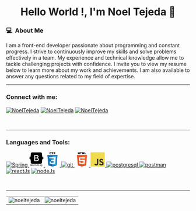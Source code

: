 

<h1 align='center'> Hello World !, I'm Noel Tejeda 👋</h1>

### 💻 &nbsp;About Me
<!-- BLOGPOSTS:START -->
I am a front-end developer passionate about programming and constant progress. I strive to continuously improve my skills and solve problems effectively in a team. My experience and technical knowledge allow me to tackle challenging projects with confidence. I invite you to view my resume below to learn more about my work and achievements. I am also available to answer any questions related to my field of expertise.
<!-- BLOGPOSTS:END -->
----------------------------------------------

<h3 align="left">Connect with me:</h3>
<p align="left">
<a href="https://linkedin.com/in/noel-tejeda-71a929181/" target="blank"><img align="center" src="https://raw.githubusercontent.com/rahuldkjain/github-profile-readme-generator/master/src/images/icons/Social/linked-in-alt.svg" alt="NoelTejeda" height="30" width="40" /></a>
<a href="https://codesandbox.com/u/NoelTejeda" target="blank"><img align="center" src="https://raw.githubusercontent.com/rahuldkjain/github-profile-readme-generator/master/src/images/icons/Social/codesandbox.svg" alt="NoelTejeda" height="30" width="40" /></a>
<a href="https://instagram.com/noel__tejeda" target="blank"><img align="center" src="https://raw.githubusercontent.com/rahuldkjain/github-profile-readme-generator/master/src/images/icons/Social/instagram.svg" alt="NoelTejeda" height="30" width="40" /></a>
</p>
<br/>

----------------------------------------------

<h3 align="left">Languages and Tools:</h3>
<p align="left"> <a href="https://spring.io/projects/spring-boot" target="_blank" rel="noreferrer"> <img src="https://www.vectorlogo.zone/logos/springio/springio-ar21.svg" alt="Spring" width="80" height="50"/> </a>  <a href="https://getbootstrap.com" target="_blank" rel="noreferrer"> <img src="https://raw.githubusercontent.com/devicons/devicon/master/icons/bootstrap/bootstrap-plain-wordmark.svg" alt="bootstrap" width="40" height="40"/> </a> <a href="https://www.w3schools.com/css/" target="_blank" rel="noreferrer"> <img src="https://raw.githubusercontent.com/devicons/devicon/master/icons/css3/css3-original-wordmark.svg" alt="css3" width="40" height="40"/> </a> <a href="https://git-scm.com/" target="_blank" rel="noreferrer"> <img src="https://www.vectorlogo.zone/logos/git-scm/git-scm-icon.svg" alt="git" width="40" height="40"/> </a> <a href="https://www.w3.org/html/" target="_blank" rel="noreferrer"> <img src="https://raw.githubusercontent.com/devicons/devicon/master/icons/html5/html5-original-wordmark.svg" alt="html5" width="40" height="40"/> </a> <a href="https://developer.mozilla.org/en-US/docs/Web/JavaScript" target="_blank" rel="noreferrer"> <img src="https://raw.githubusercontent.com/devicons/devicon/master/icons/javascript/javascript-original.svg" alt="javascript" width="40" height="40"/> </a> <a href="https://www.postgresql.org" target="_blank" rel="noreferrer"> <img src="https://upload.wikimedia.org/wikipedia/commons/thumb/2/29/Postgresql_elephant.svg/1985px-Postgresql_elephant.svg.png" alt="postgresql" width="40" height="40"/> </a> <a href="https://postman.com" target="_blank" rel="noreferrer"> <img src="https://www.vectorlogo.zone/logos/getpostman/getpostman-icon.svg" alt="postman" width="40" height="40"/> </a> <a href="https://es.react.dev" target="_blank" rel="noreferrer"> <img src="https://www.vectorlogo.zone/logos/reactjs/reactjs-ar21.svg" alt="reactJs" width="80" height="50"/></a> <a href="https://nodejs.org/es" target="_blank" rel="noreferrer"> <img src="https://www.vectorlogo.zone/logos/nodejs/nodejs-ar21.svg" alt="nodeJs" width="80" height="50"/> </a></p>
<br/>

----------------------------------------------

<p align="center">
    <table style="border: 0;">
        <tr>
            <td>
                <img src="https://github-readme-stats.vercel.app/api?username=noeltejeda&show_icons=true&locale=en" alt="noeltejeda" width="400" height="200" />
            </td>
            <td>
                <img src="https://github-readme-streak-stats.herokuapp.com/?user=noeltejeda&" alt="noeltejeda" width="400" height="200" />
            </td>
        </tr>
    </table>
</p>
